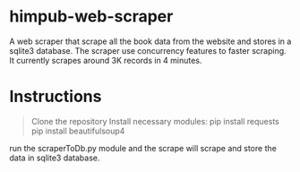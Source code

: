 # himpub-web-scraper
A web scraper that scrape all the book data from the website and stores in a sqlite3 database. The scraper use concurrency features to faster scraping. It currently scrapes around 3K records in 4 minutes.

# Instructions
> Clone the repository
> Install necessary modules:
  pip install requests
  pip install beautifulsoup4

run the scraperToDb.py module and the scrape will scrape and store the data in sqlite3 database.
